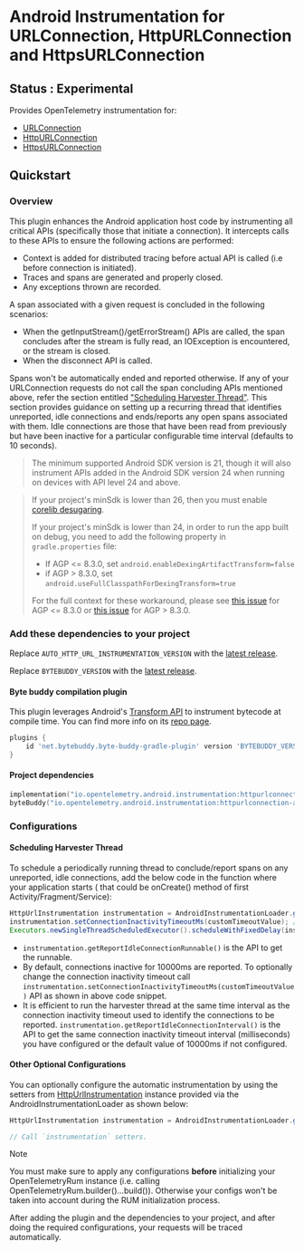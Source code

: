 # Android Instrumentation for URLConnection, HttpURLConnection and HttpsURLConnection

## Status : Experimental

Provides OpenTelemetry instrumentation for:
- [URLConnection](https://developer.android.com/reference/java/net/URLConnection)
- [HttpURLConnection](https://developer.android.com/reference/java/net/HttpURLConnection)
- [HttpsURLConnection](https://developer.android.com/reference/javax/net/ssl/HttpsURLConnection)

## Quickstart

### Overview

This plugin enhances the Android application host code by instrumenting all critical APIs (specifically those that initiate a connection). It intercepts calls to these APIs to ensure the following actions are performed:
- Context is added for distributed tracing before actual API is called (i.e before connection is initiated).
- Traces and spans are generated and properly closed.
- Any exceptions thrown are recorded.

A span associated with a given request is concluded in the following scenarios:
- When the getInputStream()/getErrorStream() APIs are called, the span concludes after the stream is fully read, an IOException is encountered, or the stream is closed.
- When the disconnect API is called.

Spans won't be automatically ended and reported otherwise. If any of your URLConnection requests do not call the span concluding APIs mentioned above, refer the section entitled ["Scheduling Harvester Thread"](#scheduling-harvester-thread). This section provides guidance on setting up a recurring thread that identifies unreported, idle connections and ends/reports any open spans associated with them. Idle connections are those that have been read from previously but have been inactive for a particular configurable time interval (defaults to 10 seconds).

> The minimum supported Android SDK version is 21, though it will also instrument APIs added in the Android SDK version 24 when running on devices with API level 24 and above.

> If your project's minSdk is lower than 26, then you must enable
> [corelib desugaring](https://developer.android.com/studio/write/java8-support#library-desugaring).
>
> If your project's minSdk is lower than 24, in order to run the app built on debug, you need to add the following property in `gradle.properties` file:
> -  If AGP <= 8.3.0, set `android.enableDexingArtifactTransform=false`
> - if AGP > 8.3.0, set `android.useFullClasspathForDexingTransform=true`
>
> For the full context for these workaround, please see
> [this issue](https://issuetracker.google.com/issues/334281968) for AGP <= 8.3.0
> or [this issue](https://issuetracker.google.com/issues/230454566#comment18) for AGP > 8.3.0.

### Add these dependencies to your project

Replace `AUTO_HTTP_URL_INSTRUMENTATION_VERSION` with the [latest release](https://central.sonatype.com/search?q=g%3Aio.opentelemetry.android++a%3Ahttpurlconnection-library&smo=true).

Replace `BYTEBUDDY_VERSION` with the [latest release](https://search.maven.org/search?q=g:net.bytebuddy%20AND%20a:byte-buddy).

#### Byte buddy compilation plugin

This plugin leverages Android's [Transform API](https://developer.android.com/reference/tools/gradle-api/current/com/android/build/api/variant/ScopedArtifactsOperation#toTransform(com.android.build.api.artifact.ScopedArtifact,kotlin.Function1,kotlin.Function1,kotlin.Function1)) to instrument bytecode at compile time. You can find more info on its [repo page](https://github.com/raphw/byte-buddy/tree/master/byte-buddy-gradle-plugin/android-plugin).

```groovy
plugins {
    id 'net.bytebuddy.byte-buddy-gradle-plugin' version 'BYTEBUDDY_VERSION'
}
```

#### Project dependencies

```kotlin
implementation("io.opentelemetry.android.instrumentation:httpurlconnection-library:AUTO_HTTP_URL_INSTRUMENTATION_VERSION")
byteBuddy("io.opentelemetry.android.instrumentation:httpurlconnection-agent:AUTO_HTTP_URL_INSTRUMENTATION_VERSION")
```

### Configurations

#### Scheduling Harvester Thread

To schedule a periodically running thread to conclude/report spans on any unreported, idle connections, add the below code in the function where your application starts ( that could be onCreate() method of first Activity/Fragment/Service):
```Java
HttpUrlInstrumentation instrumentation = AndroidInstrumentationLoader.getInstrumentation(HttpUrlInstrumentation.class);
instrumentation.setConnectionInactivityTimeoutMs(customTimeoutValue); //This is optional. Replace customTimeoutValue with a long data type value which denotes the connection inactivity timeout in milli seconds. Defaults to 10000ms
Executors.newSingleThreadScheduledExecutor().scheduleWithFixedDelay(instrumentation.getReportIdleConnectionRunnable(), 0, instrumentation.getReportIdleConnectionInterval(), TimeUnit.MILLISECONDS);
```

- `instrumentation.getReportIdleConnectionRunnable()` is the API to get the runnable.
- By default, connections inactive for 10000ms are reported. To optionally change the connection inactivity timeout call `instrumentation.setConnectionInactivityTimeoutMs(customTimeoutValue)` API as shown in above code snippet.
- It is efficient to run the harvester thread at the same time interval as the connection inactivity timeout used to identify the connections to be reported. `instrumentation.getReportIdleConnectionInterval()` is the API to get the same connection inactivity timeout interval (milliseconds) you have configured or the default value of 10000ms if not configured.

#### Other Optional Configurations
You can optionally configure the automatic instrumentation by using the setters from [HttpUrlInstrumentation](library/src/main/java/io/opentelemetry/instrumentation/library/httpurlconnection/HttpUrlInstrumentation.java)
instance provided via the AndroidInstrumentationLoader as shown below:

```java
HttpUrlInstrumentation instrumentation = AndroidInstrumentationLoader.getInstrumentation(HttpUrlInstrumentation.class);

// Call `instrumentation` setters.
```

> [!NOTE]
> You must make sure to apply any configurations **before** initializing your OpenTelemetryRum
> instance (i.e. calling OpenTelemetryRum.builder()...build()). Otherwise your configs won't be
> taken into account during the RUM initialization process.

After adding the plugin and the dependencies to your project, and after doing the required configurations, your requests will be traced automatically.
